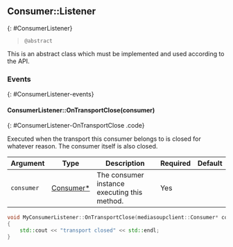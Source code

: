 ## Consumer::Listener
{: #ConsumerListener}


<section markdown="1">

> `@abstract`

This is an abstract class which must be implemented and used according to the API.

</section>


### Events
{: #ConsumerListener-events}

<section markdown="1">

#### ConsumerListener::OnTransportClose(consumer)
{: #ConsumerListener-OnTransportClose .code}

Executed when the transport this consumer belongs to is closed for whatever reason. The consumer itself is also closed.

<div markdown="1" class="table-wrapper L3">

Argument        | Type    | Description | Required | Default 
--------------- | ------- | ----------- | -------- | ----------
`consumer`  | [Consumer\*](#Consumer)  | The consumer instance executing this method. | Yes |

</div>

```c++
void MyConsumerListener::OnTransportClose(mediasoupclient::Consumer* consumer)
{
	std::cout << "transport closed" << std::endl;
}
```

</section>
